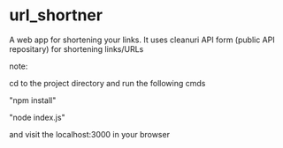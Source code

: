 # url_shortner
A web app for shortening your links. It uses cleanuri API form (public API repositary) for shortening links/URLs 

note:

cd to the project directory and run the following cmds

"npm install"

"node index.js"

and visit the localhost:3000 in your browser
